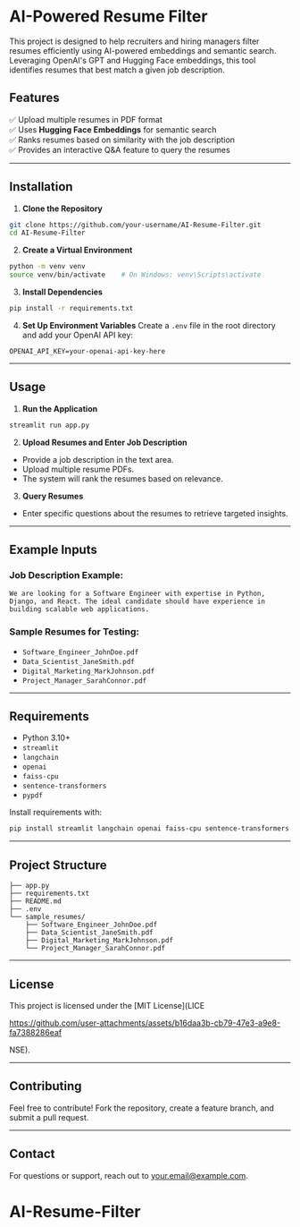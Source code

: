 # AI-Powered Resume Filter

This project is designed to help recruiters and hiring managers filter resumes efficiently using AI-powered embeddings and semantic search. Leveraging OpenAI's GPT and Hugging Face embeddings, this tool identifies resumes that best match a given job description.

## Features
✅ Upload multiple resumes in PDF format  
✅ Uses **Hugging Face Embeddings** for semantic search  
✅ Ranks resumes based on similarity with the job description  
✅ Provides an interactive Q&A feature to query the resumes  

---

## Installation

1. **Clone the Repository**
```bash
git clone https://github.com/your-username/AI-Resume-Filter.git
cd AI-Resume-Filter
```

2. **Create a Virtual Environment**
```bash
python -m venv venv
source venv/bin/activate    # On Windows: venv\Scripts\activate
```

3. **Install Dependencies**
```bash
pip install -r requirements.txt
```

4. **Set Up Environment Variables**
Create a `.env` file in the root directory and add your OpenAI API key:
```
OPENAI_API_KEY=your-openai-api-key-here
```

---

## Usage

1. **Run the Application**
```bash
streamlit run app.py
```

2. **Upload Resumes and Enter Job Description**
- Provide a job description in the text area.  
- Upload multiple resume PDFs.  
- The system will rank the resumes based on relevance.  

3. **Query Resumes**
- Enter specific questions about the resumes to retrieve targeted insights.  

---

## Example Inputs
### **Job Description Example:**
```
We are looking for a Software Engineer with expertise in Python, Django, and React. The ideal candidate should have experience in building scalable web applications.
```

### **Sample Resumes for Testing:**
- `Software_Engineer_JohnDoe.pdf`
- `Data_Scientist_JaneSmith.pdf`
- `Digital_Marketing_MarkJohnson.pdf`
- `Project_Manager_SarahConnor.pdf`

---

## Requirements
- Python 3.10+
- `streamlit`
- `langchain`
- `openai`
- `faiss-cpu`
- `sentence-transformers`
- `pypdf`

Install requirements with:
```bash
pip install streamlit langchain openai faiss-cpu sentence-transformers pypdf
```

---

## Project Structure
```
├── app.py
├── requirements.txt
├── README.md
├── .env
└── sample_resumes/
    ├── Software_Engineer_JohnDoe.pdf
    ├── Data_Scientist_JaneSmith.pdf
    ├── Digital_Marketing_MarkJohnson.pdf
    └── Project_Manager_SarahConnor.pdf
```

---

## License
This project is licensed under the [MIT License](LICE

https://github.com/user-attachments/assets/b16daa3b-cb79-47e3-a9e8-fa7388286eaf

NSE).

---

## Contributing
Feel free to contribute! Fork the repository, create a feature branch, and submit a pull request.

---

## Contact
For questions or support, reach out to [your.email@example.com](mailto:your.email@example.com).

# AI-Resume-Filter












